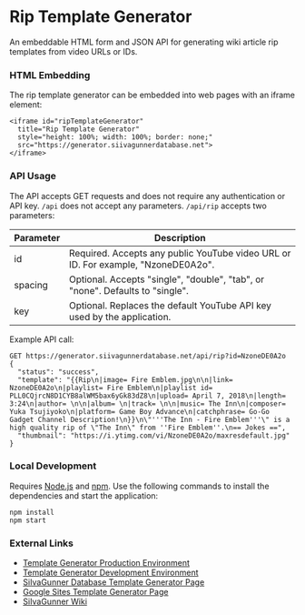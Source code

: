 # Rip Template Generator

An embeddable HTML form and JSON API for generating wiki article rip templates from video URLs or IDs.

### HTML Embedding

The rip template generator can be embedded into web pages with an iframe element:

```
<iframe id="ripTemplateGenerator"
  title="Rip Template Generator"
  style="height: 100%; width: 100%; border: none;"
  src="https://generator.siivagunnerdatabase.net">
</iframe>
```

### API Usage

The API accepts GET requests and does not require any authentication or API key. `/api` does not accept any parameters. `/api/rip` accepts two parameters:

| Parameter | Description |
| --------- | ----------- |
| id        | Required. Accepts any public YouTube video URL or ID. For example, "NzoneDE0A2o". |
| spacing   | Optional. Accepts "single", "double", "tab", or "none". Defaults to "single". |
| key       | Optional. Replaces the default YouTube API key used by the application. |

Example API call:

```
GET https://generator.siivagunnerdatabase.net/api/rip?id=NzoneDE0A2o
{
  "status": "success",
  "template": "{{Rip\n|image= Fire Emblem.jpg\n\n|link= NzoneDE0A2o\n|playlist= Fire Emblem\n|playlist id= PLL0CQjrcN8D1CYB8alWM5bax6yGk83dZ8\n|upload= April 7, 2018\n|length= 3:24\n|author= \n\n|album= \n|track= \n\n|music= The Inn\n|composer= Yuka Tsujiyoko\n|platform= Game Boy Advance\n|catchphrase= Go-Go Gadget Channel Description!\n}}\n\"'''The Inn - Fire Emblem'''\" is a high quality rip of \"The Inn\" from ''Fire Emblem''.\n== Jokes ==",
  "thumbnail": "https://i.ytimg.com/vi/NzoneDE0A2o/maxresdefault.jpg"
}
```

### Local Development

Requires [Node.js](https://nodejs.org/en/download/) and [npm](https://docs.npmjs.com/downloading-and-installing-node-js-and-npm). Use the following commands to install the dependencies and start the application:

```
npm install
npm start
```

### External Links

* [Template Generator Production Environment](https://generator.siivagunnerdatabase.net/)
* [Template Generator Development Environment](https://dev.generator.siivagunnerdatabase.net/)
* [SiIvaGunner Database Template Generator Page](https://siivagunnerdatabase.net/generate/)
* [Google Sites Template Generator Page](https://sites.google.com/view/rip-template-generator/home)
* [SiIvaGunner Wiki](https://siivagunner.wiki/wiki/SiIvaGunner_Wiki)
